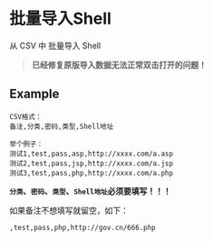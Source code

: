 # 批量导入Shell

从 CSV 中 批量导入 Shell

> **已经修复原版导入数据无法正常双击打开的问题！**

## Example

```plain
CSV格式：
备注,分类,密码,类型,Shell地址

举个例子：
测试1,test,pass,asp,http://xxxx.com/a.asp
测试2,test,pass,jsp,http://xxxx.com/a.jsp
测试3,test,pass,php,http://xxxx.com/a.php
```

**`分类`、`密码`、`类型`、`Shell地址`必须要填写！！！**

如果备注不想填写就留空，如下：

```plain
,test,pass,php,http://gov.cn/666.php
```

